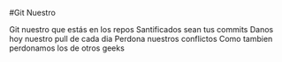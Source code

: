 #Git Nuestro

Git nuestro que estás en los repos
Santificados sean tus commits
Danos hoy nuestro pull de cada dia
Perdona nuestros conflictos
Como tambien perdonamos los de otros geeks
